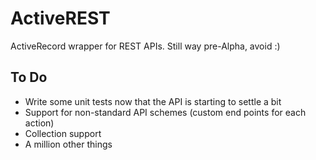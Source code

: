 # ActiveREST

ActiveRecord wrapper for REST APIs. Still way pre-Alpha, avoid :)

## To Do
- Write some unit tests now that the API is starting to settle a bit
- Support for non-standard API schemes (custom end points for each action)
- Collection support
- A million other things